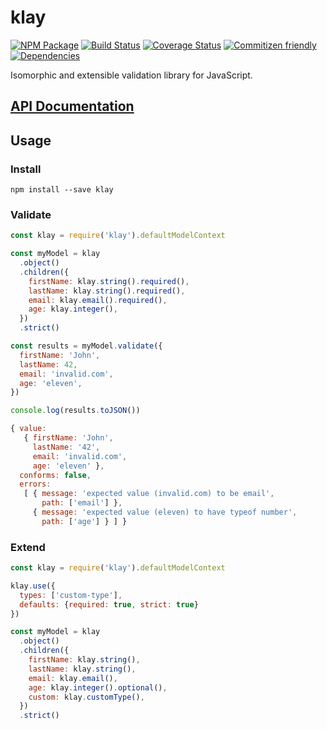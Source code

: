 # klay
[![NPM Package](https://badge.fury.io/js/klay.svg)](https://www.npmjs.com/package/klay)
[![Build Status](https://travis-ci.org/patrickhulce/klay.svg?branch=master)](https://travis-ci.org/patrickhulce/klay)
[![Coverage Status](https://coveralls.io/repos/github/patrickhulce/klay/badge.svg?branch=master)](https://coveralls.io/github/patrickhulce/klay?branch=master)
[![Commitizen friendly](https://img.shields.io/badge/commitizen-friendly-brightgreen.svg)](http://commitizen.github.io/cz-cli/)
[![Dependencies](https://david-dm.org/patrickhulce/klay.svg)](https://david-dm.org/patrickhulce/klay)

Isomorphic and extensible validation library for JavaScript.

## [API Documentation](https://patrickhulce.github.io/klay/)

## Usage

### Install

`npm install --save klay`

### Validate

```js
const klay = require('klay').defaultModelContext

const myModel = klay
  .object()
  .children({
    firstName: klay.string().required(),
    lastName: klay.string().required(),
    email: klay.email().required(),
    age: klay.integer(),
  })
  .strict()

const results = myModel.validate({
  firstName: 'John',
  lastName: 42,
  email: 'invalid.com',
  age: 'eleven',
})

console.log(results.toJSON())
```

```js
{ value:
   { firstName: 'John',
     lastName: '42',
     email: 'invalid.com',
     age: 'eleven' },
  conforms: false,
  errors:
   [ { message: 'expected value (invalid.com) to be email',
       path: ['email'] },
     { message: 'expected value (eleven) to have typeof number',
       path: ['age'] } ] }
```

### Extend

```js
const klay = require('klay').defaultModelContext

klay.use({
  types: ['custom-type'],
  defaults: {required: true, strict: true}
})

const myModel = klay
  .object()
  .children({
    firstName: klay.string(),
    lastName: klay.string(),
    email: klay.email(),
    age: klay.integer().optional(),
    custom: klay.customType(),
  })
  .strict()
```
